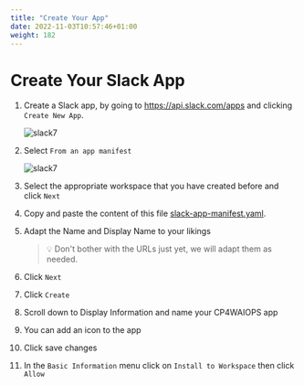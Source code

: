 ```yaml
---
title: "Create Your App"
date: 2022-11-03T10:57:46+01:00
weight: 182
---
```



# Create Your Slack App

1. Create a Slack app, by going to https://api.slack.com/apps and clicking `Create New App`. 

   ![slack7](/cp4waiops-training/pics/slack/slack001.png)


2. Select `From an app manifest`

    ![slack7](/cp4waiops-training/pics/slack/slack002.png)

3. Select the appropriate workspace that you have created before and click `Next`

4. Copy and paste the content of this file [slack-app-manifest.yaml](https://raw.githubusercontent.com/niklaushirt/cp4waiops-deployer/main/doc/slack/slack-app-manifest.yaml).

4. Adapt the Name and Display Name to your likings

	> 💡 Don't bother with the URLs just yet, we will adapt them as needed.

5. Click `Next`

5. Click `Create`

6. Scroll down to Display Information and name your CP4WAIOPS app

7. You can add an icon to the app

8. Click save changes

9. In the `Basic Information` menu click on `Install to Workspace` then click `Allow`
